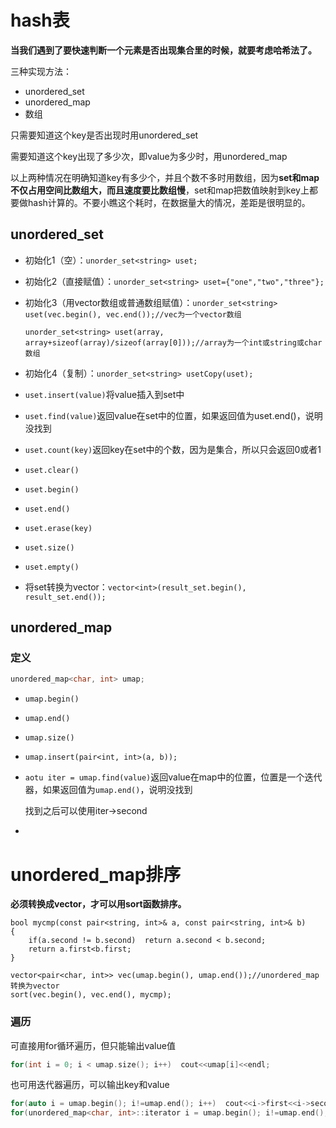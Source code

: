# hash表

**当我们遇到了要快速判断一个元素是否出现集合里的时候，就要考虑哈希法了。**

三种实现方法：

- unordered_set
- unordered_map
- 数组

只需要知道这个key是否出现时用unordered_set

需要知道这个key出现了多少次，即value为多少时，用unordered_map

以上两种情况在明确知道key有多少个，并且个数不多时用数组，因为**set和map不仅占用空间比数组大，而且速度要比数组慢**，set和map把数值映射到key上都要做hash计算的。不要小瞧这个耗时，在数据量大的情况，差距是很明显的。



## unordered_set

- 初始化1（空）：`unorder_set<string> uset;`

- 初始化2（直接赋值）：`unorder_set<string> uset={"one","two","three"};`

- 初始化3（用vector数组或普通数组赋值）：`unorder_set<string> uset(vec.begin(), vec.end());//vec为一个vector数组`

  `unorder_set<string> uset(array, array+sizeof(array)/sizeof(array[0]));//array为一个int或string或char数组`

- 初始化4（复制）：`unorder_set<string> usetCopy(uset);`

- `uset.insert(value)`将value插入到set中

- `uset.find(value)`返回value在set中的位置，如果返回值为uset.end()，说明没找到

- `uset.count(key)`返回key在set中的个数，因为是集合，所以只会返回0或者1

- `uset.clear()`

- `uset.begin()`

- `uset.end()`

- `uset.erase(key)`

- `uset.size()`

- `uset.empty()`

- 将set转换为vector：`vector<int>(result_set.begin(), result_set.end());`



## unordered_map

### 定义

```c++
unordered_map<char, int> umap;
```

- `umap.begin()`

- `umap.end()`

- `umap.size()`

- `umap.insert(pair<int, int>(a, b));` 

- `aotu iter = umap.find(value)`返回value在map中的位置，位置是一个迭代器，如果返回值为`umap.end()`，说明没找到

  找到之后可以使用iter->second

- 
# unordered_map排序

**必须转换成vector，才可以用sort函数排序。**

```
bool mycmp(const pair<string, int>& a, const pair<string, int>& b)
{
    if(a.second != b.second)  return a.second < b.second;
    return a.first<b.first;
}

vector<pair<char, int>> vec(umap.begin(), umap.end());//unordered_map转换为vector
sort(vec.begin(), vec.end(), mycmp);
```



### 遍历

可直接用for循环遍历，但只能输出value值

```c++
for(int i = 0; i < umap.size(); i++)  cout<<umap[i]<<endl;
```

也可用迭代器遍历，可以输出key和value

```c++
for(auto i = umap.begin(); i!=umap.end(); i++)  cout<<i->first<<i->second<<endl;
for(unordered_map<char, int>::iterator i = umap.begin(); i!=umap.end(); i++)  cout<<i->first<<i->second<<endl;
```

